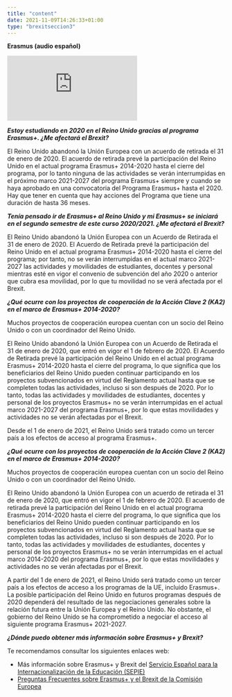 ```yaml
---
title: "content"
date: 2021-11-09T14:26:33+01:00
type: "brexitseccion3"
---
```

<p><strong>Erasmus (audio espa&ntilde;ol)</strong></p>
<section>
      <article>
          <div class="container">
              <div class="row">
                  <div class="col-12 my-4">
                    <div class="ratio ratio-16x9">
                        <iframe src="https://www.youtube.com/embed/Efu2MjiYse4" title="YouTube video player" frameborder="0" allow="accelerometer; autoplay; clipboard-write; encrypted-media; gyroscope; picture-in-picture" allowfullscreen></iframe>
                      </div>
                  </div>
              </div>
          </div>
      </article>
  </section>
<p><strong><em>Estoy estudiando en 2020 en el Reino Unido gracias al programa Erasmus+. &iquest;Me afectar&aacute; el Brexit?</em></strong></p>
<p>El Reino Unido abandon&oacute; la Uni&oacute;n Europea con un acuerdo de retirada el 31 de enero de 2020. El acuerdo de retirada prev&eacute; la participaci&oacute;n del Reino Unido en el actual programa Erasmus+ 2014-2020 hasta el cierre del programa, por lo tanto ninguna de las actividades se ver&aacute;n interrumpidas en el pr&oacute;ximo marco 2021-2027 del programa Erasmus+ siempre y cuando se haya aprobado en una convocatoria del Programa Erasmus+ hasta el 2020. Hay que tener en cuenta que hay acciones del Programa que tiene una duraci&oacute;n de hasta 36 meses.</p>
<p><strong><em>Ten&iacute;a pensado ir de Erasmus+ al Reino Unido y mi Erasmus+ se iniciar&aacute; en el segundo semestre de este curso 2020/2021. &iquest;Me afectar&aacute; el Brexit?</em></strong></p>
<p>El Reino Unido abandon&oacute; la Uni&oacute;n Europea con un Acuerdo de Retirada el 31 de enero de 2020. El Acuerdo de Retirada prev&eacute; la participaci&oacute;n del Reino Unido en el actual programa Erasmus+ 2014-2020 hasta el cierre del programa; por tanto, no se ver&aacute;n interrumpidas en el actual marco 2021-2027 las actividades y movilidades de estudiantes, docentes y personal mientras est&eacute; en vigor el convenio de subvenci&oacute;n del a&ntilde;o 2020 o anterior que cubra esa movilidad, por lo que tu movilidad no se ver&aacute; afectada por el Brexit.</p>
<p><em><strong>&iquest;Qu&eacute; ocurre con los proyectos de cooperaci&oacute;n de la Acci&oacute;n Clave 2 (KA2) en el marco de Erasmus+ 2014-2020?</strong></em></p>
<p>Muchos proyectos de cooperaci&oacute;n europea cuentan con un socio del Reino Unido o con un coordinador del Reino Unido.</p>
<p>El Reino Unido abandon&oacute; la Uni&oacute;n Europea con un Acuerdo de Retirada el 31 de enero de 2020, que entr&oacute; en vigor el 1 de febrero de 2020. El Acuerdo de Retirada prev&eacute; la participaci&oacute;n del Reino Unido en el actual programa Erasmus+ 2014-2020 hasta el cierre del programa, lo que significa que los beneficiarios del Reino Unido pueden continuar participando en los proyectos subvencionados en virtud del Reglamento actual hasta que se completen todas las actividades, incluso si son despu&eacute;s de 2020. Por lo tanto, todas las actividades y movilidades de estudiantes, docentes y personal de los proyectos Erasmus+ no se ver&aacute;n interrumpidas en el actual marco 2021-2027 del programa Erasmus+, por lo que estas movilidades y actividades no se ver&aacute;n afectadas por el Brexit.</p>
<p>Desde el 1 de enero de 2021, el Reino Unido ser&aacute; tratado como un tercer pa&iacute;s a los efectos de acceso al programa Erasmus+.</p>
<p><em><strong>&iquest;Qu&eacute; ocurre con los proyectos de cooperaci&oacute;n de la Acci&oacute;n Clave 2 (KA2) en el marco de Erasmus+ 2014-2020?</strong></em></p>
<p>Muchos proyectos de cooperaci&oacute;n europea cuentan con un socio del Reino Unido o con un coordinador del Reino Unido.</p>
<p>El Reino Unido abandon&oacute; la Uni&oacute;n Europea con un acuerdo de retirada el 31 de enero de 2020, que entr&oacute; en vigor el 1 de febrero de 2020. El acuerdo de retirada prev&eacute; la participaci&oacute;n del Reino Unido en el actual programa Erasmus+ 2014-2020 hasta el cierre del programa, lo que significa que los beneficiarios del Reino Unido pueden continuar participando en los proyectos subvencionados en virtud del Reglamento actual hasta que se completen todas las actividades, incluso si son despu&eacute;s de 2020. Por lo tanto, todas las actividades y movilidades de estudiantes, docentes y personal de los proyectos Erasmus+ no se ver&aacute;n interrumpidas en el actual marco 2014-2020 del programa Erasmus+, por lo que estas movilidades y actividades no se ver&aacute;n afectadas por el Brexit.</p>
<p>A partir del 1 de enero de 2021, el Reino Unido ser&aacute; tratado como un tercer pa&iacute;s a los efectos de acceso a los programas de la UE, incluido Erasmus+. La posible participaci&oacute;n del Reino Unido en futuros programas despu&eacute;s de 2020 depender&aacute; del resultado de las negociaciones generales sobre la relaci&oacute;n futura entre la Uni&oacute;n Europea y el Reino Unido. No obstante, el gobierno del Reino Unido se ha comprometido a negociar el acceso al siguiente programa Erasmus+ 2021-2027.<em><strong>&nbsp;</strong></em></p>
<p><strong><em>&iquest;D&oacute;nde puedo obtener m&aacute;s informaci&oacute;n sobre Era</em></strong><strong><em>smus+ y Brexit?</em></strong></p>
<p>Te recomendamos consultar los siguientes enlaces web:</p>
<ul>
<li>M&aacute;s informaci&oacute;n sobre Erasmus+ y Brexit del&nbsp;<a title="Ir a 'Servicio Espa&ntilde;ol para la Internacionalizaci&oacute;n de la Educaci&oacute;n (SEPIE)', en ventana nueva" href="http://www.sepie.es/" target="_blank" rel="noopener">Servicio Espa&ntilde;ol para la Internacionalizaci&oacute;n de la Educaci&oacute;n (SEPIE) <i class="icon fas fa-external-link-alt"></i></a></li>
<li><a title="Ir a 'Preguntas Frecuentes sobre Erasmus+ y el Brexit de la Comisi&oacute;n Europea', en ventana nueva" href="https://ec.europa.eu/programmes/erasmus-plus/about/brexit_es" target="_blank" rel="noopener">Preguntas Frecuentes sobre Erasmus+ y el Brexit de la Comisi&oacute;n Europea <i class="icon fas fa-external-link-alt"></i></a></li>
</ul>